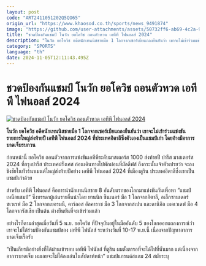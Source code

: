 ```yaml
---
layout: post
code: "ART2411051202Q5QO65"
origin_url: "https://www.khaosod.co.th/sports/news_9491874"
image: "https://github.com/user-attachments/assets/50732ff6-ab69-4c2a-95e7-ae9a6a2d0af5"
title: "ชวดป้องกันแชมป์ โนวัก ยอโควิช ถอนตัวหวด เอทีพี ไฟนอลส์ 2024"
description: "โนวัก ยอโควิช อดีตนักเทนนิสชายมือ 1 โลกจากเซอร์เบียแถลงยืนยันว่า เขาจะไม่เข้าร่วมแข่งขันรายการใหญ่ส่งท้ายปี เอทีพี ไฟนอลส์ 2024 ที่ประเทศอิตาลีซึ่งตัวเองเป็นแชมป์เก่า โดยอ้างมีอาการบาดเจ็บรบกวน"
category: "SPORTS"
language: "th"
date: 2024-11-05T12:11:43.495Z
---
```


# ชวดป้องกันแชมป์ โนวัก ยอโควิช ถอนตัวหวด เอทีพี ไฟนอลส์ 2024

[![ชวดป้องกันแชมป์ โนวัก ยอโควิช ถอนตัวหวด เอทีพี ไฟนอลส์ 2024](https://www.khaosod.co.th/wpapp/uploads/2024/11/djokovic-3466.jpg "ชวดป้องกันแชมป์ โนวัก ยอโควิช ถอนตัวหวด เอทีพี ไฟนอลส์ 2024")](https://www.khaosod.co.th/wpapp/uploads/2024/11/djokovic-3466.jpg)

**โนวัก ยอโควิช อดีตนักเทนนิสชายมือ 1 โลกจากเซอร์เบียแถลงยืนยันว่า เขาจะไม่เข้าร่วมแข่งขันรายการใหญ่ส่งท้ายปี เอทีพี ไฟนอลส์ 2024 ที่ประเทศอิตาลีซึ่งตัวเองเป็นแชมป์เก่า โดยอ้างมีอาการบาดเจ็บรบกวน**

ก่อนหน้านี้ ยอโควิช ถอนตัวจากการแข่งขันเอทีพีระดับมาสเตอร์ส 1000 ส่งท้ายปี ปารีส มาสเตอร์ส 2024 ที่กรุงปารีส ประเทศฝรั่งเศส ก่อนเดินทางไปพักผ่อนที่มัลดีฟส์ ถึงกระนั้นเจ้าตัวเปรยว่า จะลงชิงชัยในทัวร์นาเมนต์ใหญ่ส่งท้ายปีอย่าง เอทีพี ไฟนอลส์ 2024 ที่เมืองตูริน ประเทศอิตาลีซึ่งเขาเป็นแชมป์เก่าด้วย

สำหรับ เอทีพี ไฟนอลส์ คือการนำนักเทนนิสชาย 8 อันดับแรกของโลกมาแข่งขันกันเพื่อหา “แชมป์เหนือแชมป์” ซึ่งบรรดาผู้เล่นรายอื่นนำโดย ยานนิก ซินเนอร์ มือ 1 โลกจากอิตาลี, อเล็กซานเดอร์ ซเวเรฟ มือ 2 โลกจากเยอรมนี, คาร์ลอส อัลคาราซ มือ 3 โลกจากสเปน และดานิอิล เมดเวเดฟ มือ 4 โลกจากรัสเซีย เป็นต้น ต่างยืนยันที่จะเข้าร่วมแล้ว

อย่างไรก็ตามล่าสุดเมื่อวันที่ 5 พ.ย. ยอโควิช ที่ปัจจุบันอยู่ในมืออันดับ 5 ของโลกออกแถลงการณ์ว่า เขาจะไม่ได้ร่วมป้องกันแชมป์ของ เอทีพี ไฟนัลส์ ระหว่างวันที่ 10-17 พ.ย.นี้ เนื่องจากปัญหาอาการบาดเจ็บเรื้อรัง

“เป็นเกียรติอย่างยิ่งที่ได้ผ่านเข้ารอบ เอทีพี ไฟนัลส์ ที่ตูริน ผมตั้งตารอที่จะได้ไปที่นั่นมาก แต่เนื่องจากอาการบาดเจ็บ ผมเลยจะไม่ได้ลงเล่นในสัปดาห์หน้า” แชมป์แกรนด์สแลม 24 สมัยระบุ